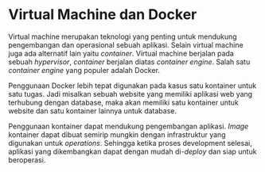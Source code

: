 # Virtual Machine dan Docker

Virtual machine merupakan teknologi yang penting untuk mendukung pengembangan dan operasional sebuah aplikasi. Selain virtual machine juga ada alternatif lain yaitu _container_. Virtual machine berjalan pada sebuah _hypervisor_, _container_ berjalan diatas _container engine_. Salah satu _container engine_ yang populer adalah Docker.

Penggunaan Docker lebih tepat digunakan pada kasus satu kontainer untuk satu tugas. Jadi misalkan sebuah website yang memiliki aplikasi web yang terhubung dengan database, maka akan memiliki satu kontainer untuk website dan satu kontainer lainnya untuk database.

Penggunaan kontainer dapat mendukung pengembangan aplikasi. _Image_ kontainer dapat dibuat semirip mungkin dengan infrastruktur yang digunakan untuk _operations_. Sehingga ketika proses development selesai, aplikasi yang dikembangkan dapat dengan mudah di-_deploy_ dan siap untuk beroperasi.

